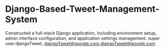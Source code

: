 # Django-Based-Tweet-Management-System
Constructed a full-stack Django application, including environment setup, admin interface configuration, and application settings management.
super user:djangoTweet, djangoTweet@google.com,djangoTweet@google.com
